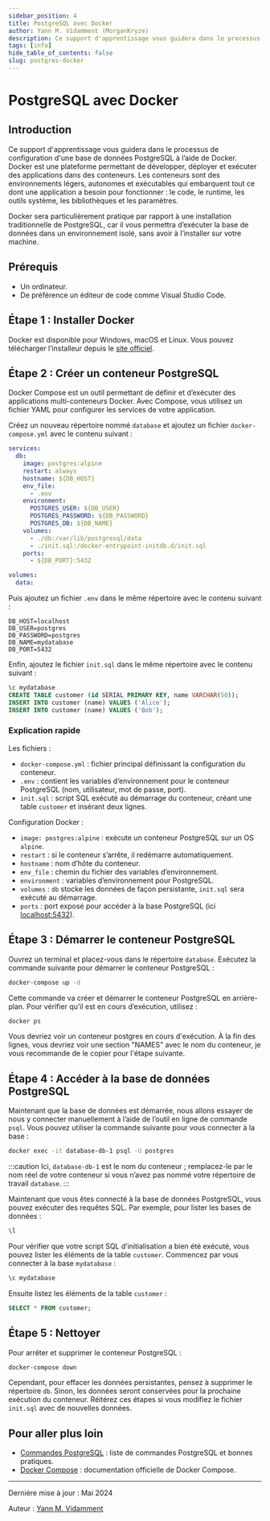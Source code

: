 ```yaml
---
sidebar_position: 4
title: PostgreSQL avec Docker
author: Yann M. Vidamment (MorganKryze)
description: Ce support d'apprentissage vous guidera dans le processus de configuration d'une base de données PostgreSQL à l'aide de Docker.
tags: [info]
hide_table_of_contents: false
slug: postgres-docker
---
```


# PostgreSQL avec Docker

## Introduction

Ce support d'apprentissage vous guidera dans le processus de configuration d'une base de données PostgreSQL à l’aide de Docker. Docker est une plateforme permettant de développer, déployer et exécuter des applications dans des conteneurs. Les conteneurs sont des environnements légers, autonomes et exécutables qui embarquent tout ce dont une application a besoin pour fonctionner : le code, le runtime, les outils système, les bibliothèques et les paramètres.

Docker sera particulièrement pratique par rapport à une installation traditionnelle de PostgreSQL, car il vous permettra d’exécuter la base de données dans un environnement isolé, sans avoir à l’installer sur votre machine.

## Prérequis

- Un ordinateur.
- De préférence un éditeur de code comme Visual Studio Code.

## Étape 1 : Installer Docker

Docker est disponible pour Windows, macOS et Linux. Vous pouvez télécharger l’installeur depuis le [site officiel](https://www.docker.com/products/docker-desktop).

## Étape 2 : Créer un conteneur PostgreSQL

Docker Compose est un outil permettant de définir et d’exécuter des applications multi-conteneurs Docker. Avec Compose, vous utilisez un fichier YAML pour configurer les services de votre application.

Créez un nouveau répertoire nommé `database` et ajoutez un fichier `docker-compose.yml` avec le contenu suivant :

```yaml
services:
  db:
    image: postgres:alpine
    restart: always
    hostname: ${DB_HOST}
    env_file:
      - .env
    environment:
      POSTGRES_USER: ${DB_USER}
      POSTGRES_PASSWORD: ${DB_PASSWORD}
      POSTGRES_DB: ${DB_NAME}
    volumes:
      - ./db:/var/lib/postgresql/data
      - ./init.sql:/docker-entrypoint-initdb.d/init.sql
    ports:
      - ${DB_PORT}:5432

volumes:
  data:
```

Puis ajoutez un fichier `.env` dans le même répertoire avec le contenu suivant :

```env
DB_HOST=localhost
DB_USER=postgres
DB_PASSWORD=postgres
DB_NAME=mydatabase
DB_PORT=5432
```

Enfin, ajoutez le fichier `init.sql` dans le même répertoire avec le contenu suivant :

```sql
\c mydatabase
CREATE TABLE customer (id SERIAL PRIMARY KEY, name VARCHAR(50));
INSERT INTO customer (name) VALUES ('Alice');
INSERT INTO customer (name) VALUES ('Bob');
```

### Explication rapide

Les fichiers :

- `docker-compose.yml` : fichier principal définissant la configuration du conteneur.
- `.env` : contient les variables d’environnement pour le conteneur PostgreSQL (nom, utilisateur, mot de passe, port).
- `init.sql` : script SQL exécuté au démarrage du conteneur, créant une table `customer` et insérant deux lignes.

Configuration Docker :

- `image: postgres:alpine` : exécute un conteneur PostgreSQL sur un OS `alpine`.
- `restart` : si le conteneur s’arrête, il redémarre automatiquement.
- `hostname` : nom d’hôte du conteneur.
- `env_file` : chemin du fichier des variables d’environnement.
- `environment` : variables d’environnement pour PostgreSQL.
- `volumes` : `db` stocke les données de façon persistante, `init.sql` sera exécuté au démarrage.
- `ports` : port exposé pour accéder à la base PostgreSQL (ici [localhost:5432](http://localhost:5432)).

## Étape 3 : Démarrer le conteneur PostgreSQL

Ouvrez un terminal et placez-vous dans le répertoire `database`. Exécutez la commande suivante pour démarrer le conteneur PostgreSQL :

```bash
docker-compose up -d
```

Cette commande va créer et démarrer le conteneur PostgreSQL en arrière-plan. Pour vérifier qu’il est en cours d’exécution, utilisez :

```bash
docker ps
```

Vous devriez voir un conteneur postgres en cours d'exécution. À la fin des lignes, vous devriez voir une section "NAMES" avec le nom du conteneur, je vous recommande de le copier pour l'étape suivante.

## Étape 4 : Accéder à la base de données PostgreSQL

Maintenant que la base de données est démarrée, nous allons essayer de nous y connecter manuellement à l’aide de l’outil en ligne de commande `psql`. Vous pouvez utiliser la commande suivante pour vous connecter à la base :

```bash
docker exec -it database-db-1 psql -U postgres
```

:::caution
Ici, `database-db-1` est le nom du conteneur ; remplacez-le par le nom réel de votre conteneur si vous n’avez pas nommé votre répertoire de travail `database`.
:::

Maintenant que vous êtes connecté à la base de données PostgreSQL, vous pouvez exécuter des requêtes SQL. Par exemple, pour lister les bases de données :

```sql
\l
```

Pour vérifier que votre script SQL d’initialisation a bien été exécuté, vous pouvez lister les éléments de la table `customer`. Commencez par vous connecter à la base `mydatabase` :

```sql
\c mydatabase
```

Ensuite listez les éléments de la table `customer` :

```sql
SELECT * FROM customer;
```

## Étape 5 : Nettoyer

Pour arrêter et supprimer le conteneur PostgreSQL :

```bash
docker-compose down
```

Cependant, pour effacer les données persistantes, pensez à supprimer le répertoire `db`. Sinon, les données seront conservées pour la prochaine exécution du conteneur. Réitérez ces étapes si vous modifiez le fichier `init.sql` avec de nouvelles données.

## Pour aller plus loin

- [Commandes PostgreSQL](https://tomcam.github.io/postgres/) : liste de commandes PostgreSQL et bonnes pratiques.
- [Docker Compose](https://docs.docker.com/compose/) : documentation officielle de Docker Compose.

---

Dernière mise à jour : Mai 2024

Auteur : [Yann M. Vidamment](https://github.com/MorganKryze)
